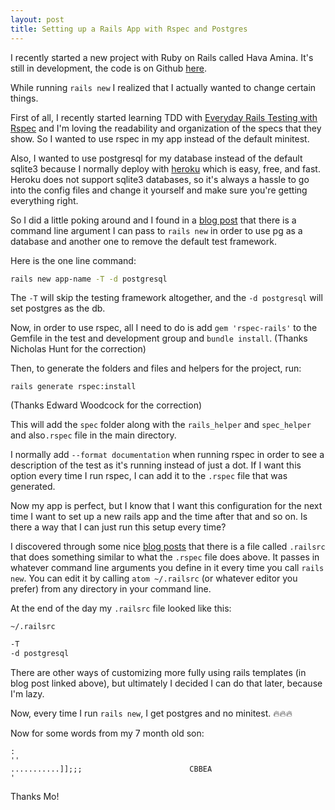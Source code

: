 ```yaml
---
layout: post
title: Setting up a Rails App with Rspec and Postgres
---
```


I recently started a new project with Ruby on Rails called Hava Amina. It's still in development, the code is on Github [here](https://github.com/joesasson/hava-amina).

While running `rails new` I realized that I actually wanted to change certain things.

First of all, I recently started learning TDD with [Everyday Rails Testing with Rspec](https://leanpub.com/everydayrailsrspec) and I'm loving the readability and organization of the specs that they show. So I wanted to use rspec in my app instead of the default minitest.

Also, I wanted to use postgresql for my database instead of the default sqlite3 because I normally deploy with [heroku](`https://heroku.com`) which is easy, free, and fast. Heroku does not support sqlite3 databases, so it's always a hassle to go into the config files and change it yourself and make sure you're getting everything right.

So I did a little poking around and I found in a [blog post](http://julianveling.com/?p=18) that there is a command line argument I can pass to `rails new` in order to use pg as a database and another one to remove the default test framework.

Here is the one line command:

```bash
rails new app-name -T -d postgresql
```

The `-T` will skip the testing framework altogether, and the `-d postgresql` will set postgres as the db.

Now, in order to use rspec, all I need to do is add `gem 'rspec-rails'`  to the Gemfile in the test and development group and `bundle install`.
(Thanks Nicholas Hunt for the correction)

Then, to generate the folders and files and helpers for the project, run:

```
rails generate rspec:install
```
(Thanks Edward Woodcock for the correction)

This will add the `spec` folder along with the `rails_helper` and `spec_helper` and also`.rspec` file in the main directory.

I normally add `--format documentation` when running rspec in order to see a description of the test as it's running instead of just a dot. If I want this option every time I run rspec, I can add it to the `.rspec` file that was generated.

Now my app is perfect, but I know that I want this configuration for the next time I want to set up a new rails app and the time after that and so on. Is there a way that I can just run this setup every time?

I discovered through some nice [blog post](https://richonrails.com/articles/customizing-the-rails-app-generator)[s](https://www.benpickles.com/articles/64-my-dot-railsrc) that there is a file called `.railsrc` that does something similar to what the `.rspec` file does above. It passes in whatever command line arguments you define in it every time you call `rails new`. You can edit it by calling `atom ~/.railsrc` (or whatever editor you prefer) from any directory in your command line.

At the end of the day my `.railsrc` file looked like this:

`~/.railsrc`

```bash
-T
-d postgresql
```

There are other ways of customizing more fully using rails templates (in blog post linked above), but ultimately I decided I can do that later, because I'm lazy.

Now, every time I run `rails new`, I get postgres and no minitest. 🔥🔥🔥

Now for some words from my 7 month old son:

```
:
''
...........]];;;                        CBBEA
'
```

Thanks Mo!
